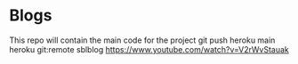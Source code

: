 # Blogs
This repo will contain the main code for the project
git push heroku main
heroku git:remote sblblog
https://www.youtube.com/watch?v=V2rWvStauak
